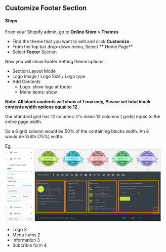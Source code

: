 ## Customize Footer Section

#### Steps

From your Shopify admin, go to **Online Store &gt; Themes**

* Find the theme that you want to edit and click **Customize**
* From the top bar drop-down menu, Select ** Home Page**
* Select **Footer** Section

Now you will show Footer Setting theme options:

* Section Layout Mode
* Logo Image / Logo Size / Logo type
* Add Contents
  * Logo: show logo at footer 
  * Menu items: show

**Note:  All block contents will show at 1 row only, Please set total block contents width options equal to 12.**

Our standard grid has 12 columns. It's mean 12 columns \( grids\)  equal to the entire page width.

So a 6 grid column  would be 50% of the containing blocks width. An 8 would be 3/4th \(75%\) width.

Eg.![](/assets/grid.png)

* Logo 3
* Menu items 2
* Information 3
* Subcrible form 4



